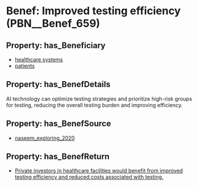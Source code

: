 # Benef: __Improved testing efficiency__ (PBN__Benef_659)

## Property: has_Beneficiary

* [healthcare systems](../Stakeholder/PBN__Stakeholder_193)
* [patients](../Stakeholder/PBN__Stakeholder_31)

## Property: has_BenefDetails

AI technology can optimize testing strategies and prioritize high-risk groups for testing, reducing the overall testing burden and improving efficiency.

## Property: has_BenefSource

* [naseem_exploring_2020](../Article/PBN__Article_131)

## Property: has_BenefReturn

* [Private investors in healthcare facilities would benefit from improved testing efficiency and reduced costs associated with testing.](../BenefReturn/PBN__BenefReturn_705)

